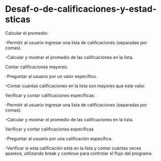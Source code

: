 # Desaf-o-de-calificaciones-y-estad-sticas

Calcular el promedio:

-Permitir al usuario ingresar una lista de calificaciones (separadas por comas).

-Calcular y mostrar el promedio de las calificaciones en la lista.

Contar calificaciones mayores:

-Preguntar al usuario por un valor específico.

-Contar cuántas calificaciones en la lista son mayores que este valor.


Verificar y contar calificaciones específicas:

-Permitir al usuario ingresar una lista de calificaciones (separadas por comas).

-Calcular y mostrar el promedio de las calificaciones en la lista.

Verificar y contar calificaciones específicas

-Preguntar al usuario por una calificación específica. 

-Verificar si esta calificación está en la lista y contar cuántas veces aparece, utilizando break y continue para controlar el flujo del programa.
